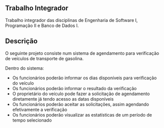 ## Trabalho Integrador
Trabalho integrador das disciplinas de Engenharia de Software I, Programação II e Banco de Dados I.

## Descrição
O seguinte projeto consiste num sistema de agendamento para verificação de veículos de transporte de gasolina.

<p>Dentro do sistema:</p>

<ul>
<li>Os funcionários poderão informar os dias disponíveis para verificação do veículo</li>
<li>Os funcionários poderão informar o resultado da verificação</li>
<li>O proprietário do veículo pode fazer a solicitação de agendamento diretamente já tendo acesso as datas disponíveis</li>
<li>Os funcionários poderão aceitar as solicitações, assim agendando efetivamente a verificação</li>
<li>Os funcionários poderão visualizar as estatísticas de um período de tempo selecionado</li>
</ul>